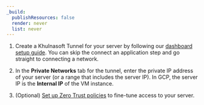 ```yaml
---
_build:
  publishResources: false
  render: never
  list: never
---
```


1. Create a Khulnasoft Tunnel for your server by following our [dashboard setup guide](/cloudflare-one/connections/connect-networks/get-started/create-remote-tunnel/). You can skip the connect an application step and go straight to connecting a network.

2. In the **Private Networks** tab for the tunnel, enter the private IP address of your server (or a range that includes the server IP). In GCP, the server IP is the  **Internal IP** of the VM instance.

3. (Optional) [Set up Zero Trust policies](/cloudflare-one/connections/connect-networks/private-net/cloudflared/#4-recommended-filter-network-traffic-with-gateway) to fine-tune access to your server.
